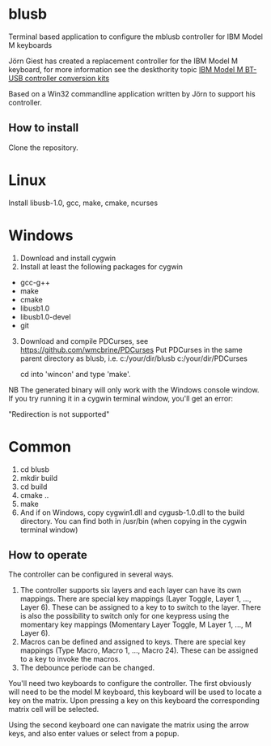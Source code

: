 # blusb
Terminal based application to configure the mblusb controller for IBM Model M keyboards

Jörn Giest has created a replacement controller for the IBM Model M keyboard, for more information see the deskthority topic
[IBM Model M BT-USB controller conversion kits](https://deskthority.net/viewtopic.php?f=55&t=17388)

Based on a Win32 commandline application written by Jörn to support his controller.


## How to install

Clone the repository.

Linux
=====

Install libusb-1.0, gcc, make, cmake, ncurses

Windows
=======

1. Download and install cygwin
2. Install at least the following packages for cygwin
  * gcc-g++
  * make
  * cmake
  * libusb1.0
  * libusb1.0-devel
  * git
3. Download and compile PDCurses, see https://github.com/wmcbrine/PDCurses
   Put PDCurses in the same parent directory as blusb, i.e.
     c:/your/dir/blusb
     c:/your/dir/PDCurses

   cd into 'wincon' and type 'make'.

NB The generated binary will only work with the Windows console window. If you
try running it in a cygwin terminal window, you'll get an error:

"Redirection is not supported"



Common
======

1. cd blusb
2. mkdir build
3. cd build
4. cmake ..
5. make
6. And if on Windows, copy cygwin1.dll and cygusb-1.0.dll to the build
   directory. You can find both in /usr/bin (when copying in the cygwin
   terminal window)

## How to operate

The controller can be configured in several ways.

1. The controller supports six layers and each layer can have its own mappings. There are special key mappings
   (Layer Toggle, Layer 1, ..., Layer 6). These can be assigned to a key to to switch to the layer.
   There is also the possibility to switch only for one keypress using the momentary key mappings (Momentary
   Layer Toggle, M Layer 1, ..., M Layer 6).
2. Macros can be defined and assigned to keys. There are special key mappings
   (Type Macro, Macro 1, ..., Macro 24). These can be assigned to a key to invoke the macros.
3. The debounce periode can be changed.

You'll need two keyboards to configure the controller. The first obviously will need to be the model
M keyboard, this keyboard will be used to locate a key on the matrix. Upon pressing a key on this keyboard
the corresponding matrix cell will be selected.

Using the second keyboard one can navigate the matrix using the arrow keys, and also enter values or select from a popup.

